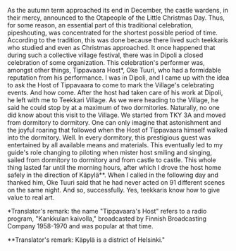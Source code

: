 
As the autumn term approached its end in December, the castle wardens, in their mercy, announced to the Otapeople of the Little Christmas Day. Thus, for some reason, an essential part of this traditional celebration, pipeshouting, was concentrated for the shortest possible period of time. According to the tradition, this was done because there lived such teekkaris who studied and even as Christmas approached. It once happened that during such a collective village festival, there was in Dipoli a closed celebration of some organization. This celebration's performer was, amongst other things, Tippavaara Host\*, Oke Tuuri, who had a formidable reputation from his performance. I was in Dipoli, and I came up with the idea to ask the Host of Tippavaara to come to mark the Village's celebrating events. And how come. After the host had taken care of his work at Dipoli, he left with me to Teekkari Village. As we were heading to the Village, he said he could stop by at a maximum of two dormitories. Naturally, no one did know about this visit to the Village. We started from TKY 3A and moved from dormitory to dormitory. One can only imagine that astonishment and the joyful roaring that followed when the Host of Tippavaara himself walked into the dormitory. Well. In every dormitory, this prestigious guest was entertained by all available means and materials. This eventually led to my guide's role changing to piloting when mister host smiling and singing, sailed from dormitory to dormitory and from castle to castle. This whole thing lasted far until the morning hours, after which I drove the host home safely in the direction of Käpylä\*\*. When I called in the following day and thanked him, Oke Tuuri said that he had never acted on 91 different scenes on the same night. And so, successfully. Yes, teekkaris know how to give value to real art.

\*Translator's remark: the name "Tippavaara's Host" refers to a radio program, "Kankkulan kaivolla," broadcasted by Finnish Broadcasting Company 1958-1970 and was popular at that time.

\*\*Translator's remark: Käpylä is a district of Helsinki."